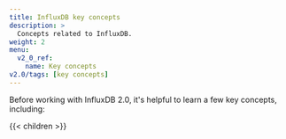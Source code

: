 ```yaml
---
title: InfluxDB key concepts
description: >
  Concepts related to InfluxDB.
weight: 2
menu:
  v2_0_ref:
    name: Key concepts
v2.0/tags: [key concepts]
---
```


Before working with InfluxDB 2.0, it's helpful to learn a few key concepts, including:

{{< children >}}
